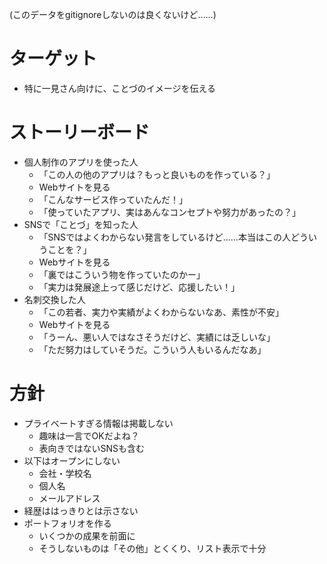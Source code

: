 (このデータをgitignoreしないのは良くないけど……)

# ターゲット
- 特に一見さん向けに、ことづのイメージを伝える

# ストーリーボード
- 個人制作のアプリを使った人
    - 「この人の他のアプリは？もっと良いものを作っている？」
    - Webサイトを見る
    - 「こんなサービス作っていたんだ！」
    - 「使っていたアプリ、実はあんなコンセプトや努力があったの？」
- SNSで「ことづ」を知った人
    - 「SNSではよくわからない発言をしているけど……本当はこの人どういうことを？」
    - Webサイトを見る
    - 「裏ではこういう物を作っていたのかー」
    - 「実力は発展途上って感じだけど、応援したい！」
- 名刺交換した人
    - 「この若者、実力や実績がよくわからないなあ、素性が不安」
    - Webサイトを見る
    - 「うーん、悪い人ではなさそうだけど、実績には乏しいな」
    - 「ただ努力はしていそうだ。こういう人もいるんだなあ」

# 方針
- プライベートすぎる情報は掲載しない
    - 趣味は一言でOKだよね？
    - 表向きではないSNSも含む
- 以下はオープンにしない
    - 会社・学校名
    - 個人名
    - メールアドレス
- 経歴ははっきりとは示さない
- ポートフォリオを作る
    - いくつかの成果を前面に
    - そうしないものは「その他」とくくり、リスト表示で十分

